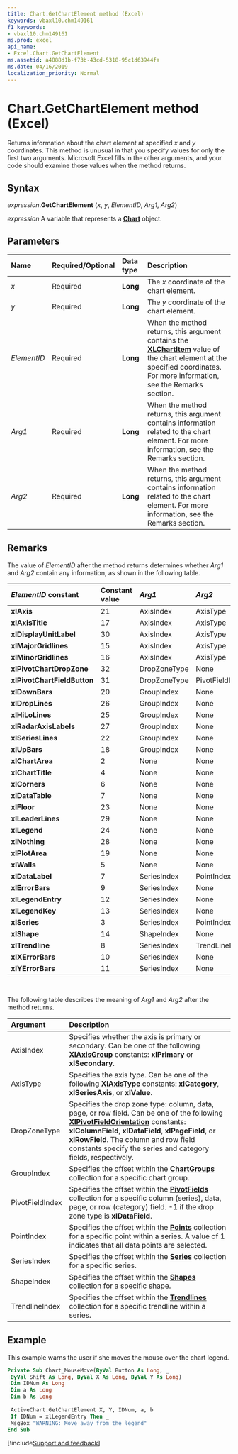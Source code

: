 ```yaml
---
title: Chart.GetChartElement method (Excel)
keywords: vbaxl10.chm149161
f1_keywords:
- vbaxl10.chm149161
ms.prod: excel
api_name:
- Excel.Chart.GetChartElement
ms.assetid: a4888d1b-f73b-43cd-5318-95c1d63944fa
ms.date: 04/16/2019
localization_priority: Normal
---
```



# Chart.GetChartElement method (Excel)

Returns information about the chart element at specified _x_ and  _y_ coordinates. This method is unusual in that you specify values for only the first two arguments. Microsoft Excel fills in the other arguments, and your code should examine those values when the method returns.


## Syntax

_expression_.**GetChartElement** (_x_, _y_, _ElementID_, _Arg1_, _Arg2_)

_expression_ A variable that represents a **[Chart](Excel.Chart(object).md)** object.


## Parameters

|Name|Required/Optional|Data type|Description|
|:-----|:-----|:-----|:-----|
| _x_|Required| **Long**|The _x_ coordinate of the chart element.|
| _y_|Required| **Long**|The _y_ coordinate of the chart element.|
| _ElementID_|Required| **Long**|When the method returns, this argument contains the **[XLChartItem](Excel.XlChartItem.md)** value of the chart element at the specified coordinates. For more information, see the Remarks section.|
| _Arg1_|Required| **Long**|When the method returns, this argument contains information related to the chart element. For more information, see the Remarks section.|
| _Arg2_|Required| **Long**|When the method returns, this argument contains information related to the chart element. For more information, see the Remarks section.|

## Remarks

The value of _ElementID_ after the method returns determines whether _Arg1_ and _Arg2_ contain any information, as shown in the following table.

|_ElementID_ constant|Constant value|_Arg1_|_Arg2_|
|:-----|:-----|:-----|:-----|
| **xlAxis**|21|AxisIndex|AxisType|
| **xlAxisTitle**|17|AxisIndex|AxisType|
| **xlDisplayUnitLabel**|30|AxisIndex|AxisType|
| **xlMajorGridlines**|15|AxisIndex|AxisType|
| **xlMinorGridlines**|16|AxisIndex|AxisType|
| **xlPivotChartDropZone**|32|DropZoneType|None|
| **xlPivotChartFieldButton**|31|DropZoneType|PivotFieldIndex|
| **xlDownBars**|20|GroupIndex|None|
| **xlDropLines**|26|GroupIndex|None|
| **xlHiLoLines**|25|GroupIndex|None|
| **xlRadarAxisLabels**|27|GroupIndex|None|
| **xlSeriesLines**|22|GroupIndex|None|
| **xlUpBars**|18|GroupIndex|None|
| **xlChartArea**|2|None|None|
| **xlChartTitle**|4|None|None|
| **xlCorners**|6|None|None|
| **xlDataTable**|7|None|None|
| **xlFloor**|23|None|None|
| **xlLeaderLines**|29|None|None|
| **xlLegend**|24|None|None|
| **xlNothing**|28|None|None|
| **xlPlotArea**|19|None|None|
| **xlWalls**|5|None|None|
| **xlDataLabel**|7|SeriesIndex|PointIndex|
| **xlErrorBars**|9|SeriesIndex|None|
| **xlLegendEntry**|12|SeriesIndex|None|
| **xlLegendKey**|13|SeriesIndex|None|
| **xlSeries**|3|SeriesIndex|PointIndex|
| **xlShape**|14|ShapeIndex|None|
| **xlTrendline**|8|SeriesIndex|TrendLineIndex|
| **xlXErrorBars**|10|SeriesIndex|None|
| **xlYErrorBars**|11|SeriesIndex|None|

<br/>

The following table describes the meaning of _Arg1_ and _Arg2_ after the method returns.

|Argument|Description|
|:-------|:----------|
|AxisIndex|Specifies whether the axis is primary or secondary. Can be one of the following **[XlAxisGroup](Excel.XlAxisGroup.md)** constants: **xlPrimary** or **xlSecondary**.|
|AxisType|Specifies the axis type. Can be one of the following **[XlAxisType](Excel.XlAxisType.md)** constants: **xlCategory**, **xlSeriesAxis**, or **xlValue**.|
|DropZoneType|Specifies the drop zone type: column, data, page, or row field. Can be one of the following **[XlPivotFieldOrientation](Excel.XlPivotFieldOrientation.md)** constants: **xlColumnField**, **xlDataField**, **xlPageField**, or **xlRowField**. The column and row field constants specify the series and category fields, respectively.|
|GroupIndex|Specifies the offset within the **[ChartGroups](Excel.ChartGroups(object).md)** collection for a specific chart group.|
|PivotFieldIndex|Specifies the offset within the **[PivotFields](Excel.PivotFields.md)** collection for a specific column (series), data, page, or row (category) field. -1 if the drop zone type is **xlDataField**.|
|PointIndex|Specifies the offset within the **[Points](Excel.Points(object).md)** collection for a specific point within a series. A value of 1 indicates that all data points are selected.|
|SeriesIndex|Specifies the offset within the **[Series](Excel.Series(object).md)** collection for a specific series.|
|ShapeIndex|Specifies the offset within the **[Shapes](Excel.Shapes.md)** collection for a specific shape.|
|TrendlineIndex|Specifies the offset within the **[Trendlines](Excel.Trendlines(object).md)** collection for a specific trendline within a series.|

## Example

This example warns the user if she moves the mouse over the chart legend.

```vb
Private Sub Chart_MouseMove(ByVal Button As Long, _ 
 ByVal Shift As Long, ByVal X As Long, ByVal Y As Long) 
 Dim IDNum As Long 
 Dim a As Long 
 Dim b As Long 
 
 ActiveChart.GetChartElement X, Y, IDNum, a, b 
 If IDNum = xlLegendEntry Then _ 
 MsgBox "WARNING: Move away from the legend" 
End Sub
```



[!include[Support and feedback](~/includes/feedback-boilerplate.md)]
